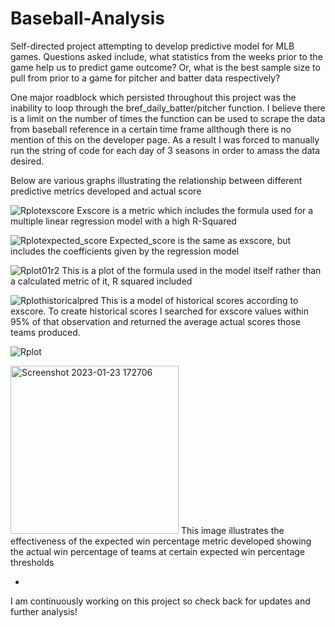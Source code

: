 # Baseball-Analysis
Self-directed project attempting to develop predictive model for MLB games. Questions asked include, what statistics from the weeks prior to the game help us to predict game outcome? Or, what is the best sample size to pull from prior to a game for pitcher and batter data respectively?


One major roadblock which persisted throughout this project was the inability to loop through the bref_daily_batter/pitcher function. I believe there is a limit on the number of times the function can be used to scrape the data from baseball reference in a certain time frame allthough there is no mention of this on the developer page. As a result I was forced to manually run the string of code for each day of 3 seasons in order to amass the data desired.

Below are various graphs illustrating the relationship between different predictive metrics developed and actual score

![Rplotexscore](https://user-images.githubusercontent.com/108891102/213932899-a1339103-97ec-4635-b7af-a81d39bb05e8.png)
Exscore is a metric which includes the formula used for a multiple linear regression model with a high R-Squared

![Rplotexpected_score](https://user-images.githubusercontent.com/108891102/213932931-dfde9280-2dda-40ac-b138-0fb7d4ecac68.png)
Expected_score is the same as exscore, but includes the coefficients given by the regression model

![Rplot01r2](https://user-images.githubusercontent.com/108891102/213932941-8b14648a-cc75-4cc3-bc45-641dbc058f1a.png)
This is a plot of the formula used in the model itself rather than a calculated metric of it, R squared included

![Rplothistoricalpred](https://user-images.githubusercontent.com/108891102/213932946-bc003790-cfd2-41ad-bc4a-8bfdcf2f0a02.png)
This is a model of historical scores according to exscore. To create historical scores I searched for exscore values within 95% of that observation and returned the average actual scores those teams produced.

![Rplot](https://user-images.githubusercontent.com/108891102/213932953-444e4d2e-bd8d-4be2-8596-90fc2b1d9cf8.png)


<img width="269" alt="Screenshot 2023-01-23 172706" src="https://user-images.githubusercontent.com/108891102/214164292-3fd4cfab-cc37-4d82-a224-25450d8409eb.png">
This image illustrates the effectiveness of the expected win percentage metric developed showing the actual win percentage of teams at certain expected win percentage thresholds

-

I am continuously working on this project so check back for updates and further analysis!
